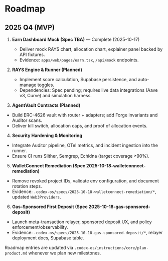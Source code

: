 # Roadmap

## 2025 Q4 (MVP)

1. **Earn Dashboard Mock (Spec TBA)** — Complete (2025-10-17)
   - Deliver mock RAYS chart, allocation chart, explainer panel backed by API fixtures.
   - Evidence: `apps/web/pages/earn.tsx`, `/api/mock` endpoints.

2. **RAYS Engine & Runner (Planned)**
   - Implement score calculation, Supabase persistence, and auto-manage toggles.
   - Dependencies: Spec pending; requires live data integrations (Aave v3, Curve) and simulation harness.

3. **AgentVault Contracts (Planned)**
  - Build ERC-4626 vault with router + adapters; add Forge invariants and Auditor scans.
  - Deliver kill switch, allocation caps, and proof of allocation events.

4. **Security Hardening & Monitoring**
  - Integrate Auditor pipeline, OTel metrics, and incident ingestion into the runner.
  - Ensure CI runs Slither, Semgrep, Echidna (target coverage ≥90%).

5. **WalletConnect Remediation (Spec 2025-10-18-walletconnect-remediation)**
  - Remove revoked project IDs, validate env configuration, and document rotation steps.
  - Evidence: `.codex-os/specs/2025-10-18-walletconnect-remediation/*`, updated `Web3Providers`.

6. **Gas-Sponsored First Deposit (Spec 2025-10-18-gas-sponsored-deposit)**
  - Launch meta-transaction relayer, sponsored deposit UX, and policy enforcement/observability.
  - Evidence: `.codex-os/specs/2025-10-18-gas-sponsored-deposit/*`, relayer deployment docs, Supabase table.

Roadmap entries are updated via `.codex-os/instructions/core/plan-product.md` whenever we plan new milestones.
